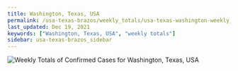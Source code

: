 ```yaml
---
title: Washington, Texas, USA
permalink: /usa-texas-brazos/weekly_totals/usa-texas-washington-weekly_totals.html
last_updated: Dec 19, 2021
keywords: ["Washington, Texas, USA", "weekly totals"]
sidebar: usa-texas-brazos_sidebar
---
```


![Weekly Totals of Confirmed Cases for Washington, Texas, USA](/covid_tracker/images/graphs/usa-texas-washington-weekly_totals_graph.png)
